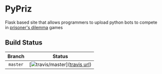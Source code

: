 # PyPriz
Flask based site that allows programmers to upload python bots to compete in [prisoner's dilemma](https://en.wikipedia.org/wiki/Prisoner%27s_dilemma) games

## Build Status
[master build]: https://travis-ci.org/belljustin/PyPriz.svg?branch=master
[travis url]: https://travis-ci.org/belljustin/PyPriz/branches

| Branch | Status |
|:--------:|:----------------------------------------------:|
| `master` | [![travis/master][master build]]([travis url]) |
